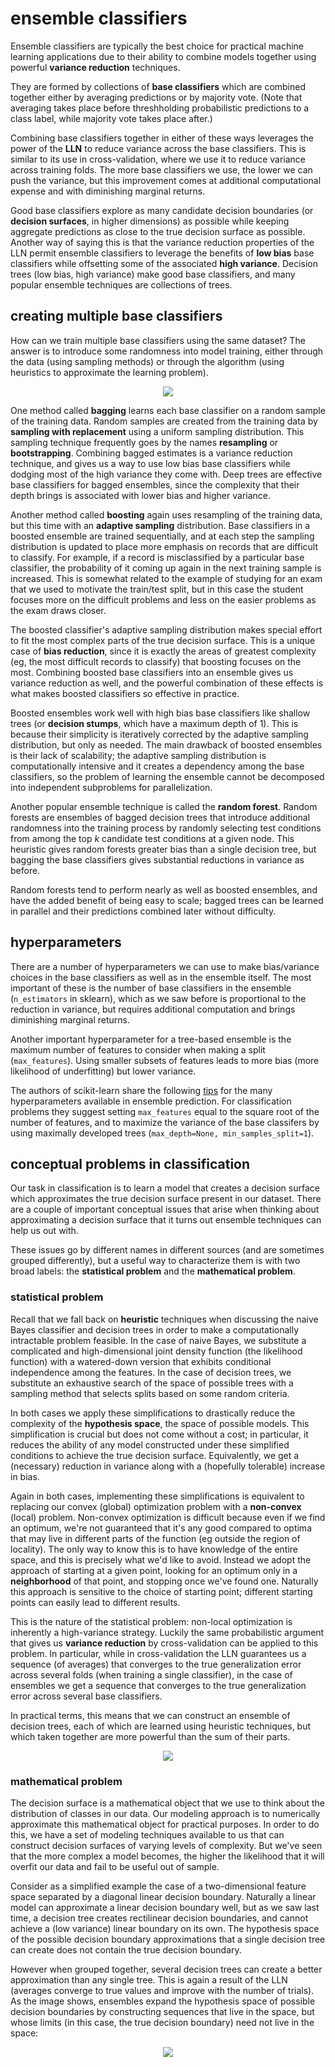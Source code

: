 <!-- author: Jason Dolatshahi -->

# ensemble classifiers

Ensemble classifiers are typically the best choice for practical machine
learning applications due to their ability to combine models together using
powerful **variance reduction** techniques.

They are formed by collections of **base classifiers** which are combined
together either by averaging predictions or by majority vote. (Note that
averaging takes place before threshholding probabilistic predictions to a class
label, while majority vote takes place after.)

Combining base classifiers together in either of these ways leverages the power of
the **LLN** to reduce variance across the base classifiers. This is similar to its
use in cross-validation, where we use it to reduce variance across training
folds. The more base classifiers we use, the lower we can push the variance,
but this improvement comes at additional computational expense and with
diminishing marginal returns.

Good base classifiers explore as many candidate decision boundaries (or
**decision surfaces**, in higher dimensions) as possible while keeping aggregate
predictions as close to the true decision surface as possible. Another way of
saying this is that the variance reduction properties of the LLN permit ensemble
classifiers to leverage the benefits of **low bias** base classifiers while
offsetting some of the associated **high variance**. Decision trees (low bias, high
variance) make good base classifiers, and many popular ensemble techniques are
collections of trees.

## creating multiple base classifiers

How can we train multiple base classifiers using the same dataset? The answer
is to introduce some randomness into model training, either through the data
(using sampling methods) or through the algorithm (using heuristics to
approximate the learning problem).

<p align="center">
<img src="../images/ens_creation.png">

One method called **bagging** learns each base classifier on a random sample of
the training data. Random samples are created from the training data by
**sampling with replacement** using a uniform sampling distribution. This
sampling technique frequently goes by the names **resampling** or **bootstrapping**.
Combining bagged estimates is a variance reduction technique, and gives us a way
to use low bias base classifiers while dodging most of the high variance they
come with. Deep trees are effective base classifiers for bagged ensembles, since
the complexity that their depth brings is associated with lower bias and higher
variance.

Another method called **boosting** again uses resampling of the training data,
but this time with an **adaptive sampling** distribution. Base classifiers
in a boosted ensemble are trained sequentially, and at each step the sampling
distribution is updated to place more emphasis on records that are difficult to
classify. For example, if a record is misclassified by a particular base
classifier, the probability of it coming up again in the next training sample is
increased. This is somewhat related to the example of studying for an exam that
we used to motivate the train/test split, but in this case the student focuses
more on the difficult problems and less on the easier problems as the exam draws
closer.

The boosted classifier's adaptive sampling distribution makes special effort to
fit the most complex parts of the true decision surface. This is a unique case
of **bias reduction**, since it is exactly the areas of greatest complexity
(eg, the most difficult records to classify) that boosting focuses on the most.
Combining boosted base classifiers into an ensemble gives us variance reduction
as well, and the powerful combination of these effects is what makes boosted
classifiers so effective in practice.

Boosted ensembles work well with high bias base classifiers like shallow trees
(or **decision stumps**, which have a maximum depth of 1). This is because their
simplicity is iteratively corrected by the adaptive sampling distribution, but
only as needed. The main drawback of boosted ensembles is their lack of
scalability; the adaptive sampling distribution is computationally intensive
and it creates a dependency among the base classifiers, so the problem of
learning the ensemble cannot be decomposed into independent subproblems for
parallelization.

Another popular ensemble technique is called the **random forest**. Random forests
are ensembles of bagged decision trees that introduce additional randomness
into the training process by randomly selecting test conditions from among the
top *k* candidate test conditions at a given node. This heuristic gives random
forests greater bias than a single decision tree, but bagging the base classifiers
gives substantial reductions in variance as before.

Random forests tend to perform nearly as well as boosted ensembles, and have
the added benefit of being easy to scale; bagged trees can be learned in
parallel and their predictions combined later without difficulty.

## hyperparameters

There are a number of hyperparameters we can use to make bias/variance choices
in the base classifiers as well as in the ensemble itself. The most important
of these is the number of base classifiers in the ensemble (`n_estimators` in
sklearn), which as we saw before is proportional to the reduction in variance,
but requires additional computation and brings diminishing marginal returns.

Another important hyperparameter for a tree-based ensemble is the maximum number
of features to consider when making a split (`max_features`). Using smaller subsets
of features leads to more bias (more likelihood of underfitting) but lower variance.

The authors of scikit-learn share the following
[tips](http://scikit-learn.org/stable/modules/ensemble.html#parameters)
for the many hyperparameters available in ensemble prediction. For
classification problems they suggest setting `max_features` equal to the square
root of the number of features, and to maximize the variance of the base
classifers by using maximally developed trees (`max_depth=None,
min_samples_split=1`).

## conceptual problems in classification

Our task in classification is to learn a model that creates a decision surface
which approximates the true decision surface present in our dataset. There are
a couple of important conceptual issues that arise when thinking about
approximating a decision surface that it turns out ensemble techniques can help
us out with.

These issues go by different names in different sources (and are sometimes
grouped differently), but a useful way to characterize them is with two broad
labels: the **statistical problem** and the **mathematical problem**.

### statistical problem

Recall that we fall back on **heuristic** techniques when discussing the naive
Bayes classifier and decision trees in order to make a computationally
intractable problem feasible. In the case of naive Bayes, we substitute a
complicated and high-dimensional joint density function (the likelihood
function) with a watered-down version that exhibits conditional independence
among the features. In the case of decision trees, we substitute an exhaustive
search of the space of possible trees with a sampling method that selects
splits based on some random criteria.

In both cases we apply these simplifications to drastically reduce the complexity
of the **hypothesis space**, the space of possible models. This simplification
is crucial but does not come without a cost; in particular, it reduces the ability
of any model constructed under these simplified conditions to achieve the true
decision surface. Equivalently, we get a (necessary) reduction in variance
along with a (hopefully tolerable) increase in bias.

Again in both cases, implementing these simplifications is equivalent to
replacing our convex (global) optimization problem with a **non-convex** (local) 
problem. Non-convex optimization is difficult because even if we find an
optimum, we're not guaranteed that it's any good compared to optima that may
live in different parts of the function (eg outside the region of locality).
The only way to know this is to have
knowledge of the entire space, and this is precisely what we'd like to
avoid. Instead we adopt the approach of starting at a given point, looking for
an optimum only in a **neighborhood** of that point, and stopping once we've
found one. Naturally this approach is sensitive to the choice of starting
point; different starting points can easily lead to different results.

This is the nature of the statistical problem: non-local optimization is 
inherently a high-variance strategy. Luckily the same probabilistic argument that
gives us **variance reduction** by cross-validation can be applied to this problem.
In particular, while in cross-validation the LLN guarantees us a sequence (of
averages) that converges to the true generalization error across several folds
(when training a single classifier), in the case of ensembles we get a sequence
that converges to the true generalization error across several base classifiers.

In practical terms, this means that we can construct an ensemble of decision
trees, each of which are learned using heuristic techniques, but which taken
together are more powerful than the sum of their parts.

<p align="center">
<img src="../ens_error.png">

### mathematical problem

The decision surface is a mathematical object that we use to think about the
distribution of classes in our data. Our modeling approach is to numerically
approximate this mathematical object for practical purposes. In order to do
this, we have a set of modeling techniques available to us that can construct
decision surfaces of varying levels of complexity. But we've seen that the more
complex a model becomes, the higher the likelihood that it will overfit our data
and fail to be useful out of sample.

Consider as a simplified example the case of a two-dimensional feature space
separated by a diagonal linear decision boundary. Naturally a linear model can
approximate a linear decision boundary well, but as we saw last time, a decision
tree creates rectilinear decision boundaries, and cannot achieve a (low
variance) linear boundary on its own. The hypothesis space of the possible
decision boundary approximations that a single decision tree can create does
not contain the true decision boundary.

However when grouped together, several decision trees can create a better
approximation than any single tree. This is again a result of the LLN (averages
converge to true values and improve with the number of trials). As the image
shows, ensembles expand the hypothesis space of possible decision boundaries by
constructing sequences that live in the space, but whose limits (in this case, the
true decision boundary) need not live in the space:

<p align="center">
<img src="../images/ens_boundary.png">
